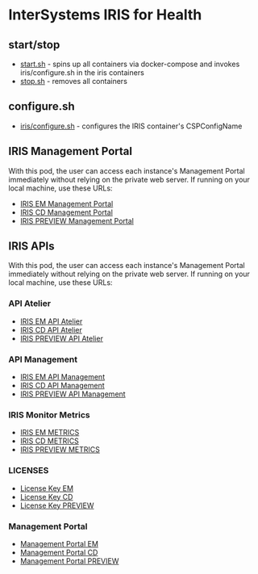# InterSystems IRIS for Health

## start/stop 

* [start.sh](./start.sh) - spins up all containers via docker-compose and 
    invokes iris/configure.sh in the iris containers
* [stop.sh](./stop.sh) - removes all containers

## configure.sh
* [iris/configure.sh](./iris/configure.sh) - configures the IRIS container's CSPConfigName

## IRIS Management Portal

With this pod, the user can access each instance's Management Portal immediately without relying on the private web server. If running on your local machine, use these URLs:
* [IRIS EM Management Portal](http://localhost:8001/csp/sys/UtilHome.csp)
* [IRIS CD Management Portal](http://localhost:8002/csp/sys/UtilHome.csp)
* [IRIS PREVIEW Management Portal](http://localhost:8003/csp/sys/UtilHome.csp)

## IRIS APIs

With this pod, the user can access each instance's Management Portal immediately without relying on the private web server. If running on your local machine, use these URLs:
### API Atelier
* [IRIS EM API Atelier](http://localhost:8001/api/atelier/)
* [IRIS CD API Atelier](http://localhost:8002/api/atelier/)
* [IRIS PREVIEW API Atelier](http://localhost:8003/api/atelier/)
### API Management
* [IRIS EM API Management](http://localhost:8001/api/mgmnt/)
* [IRIS CD API Management](http://localhost:8002/api/mgmnt/)
* [IRIS PREVIEW API Management](http://localhost:8003/api/mgmnt/)
### IRIS Monitor Metrics
* [IRIS EM METRICS](http://localhost:8001/api/monitor/metrics)
* [IRIS CD METRICS](http://localhost:8002/api/monitor/metrics)
* [IRIS PREVIEW METRICS](http://localhost:8003/api/monitor/metrics)
### LICENSES
* [License Key EM](http://localhost:8001/csp/sys/mgr/%25CSP.UI.Portal.License.Key.zen)
* [License Key CD](http://localhost:8002/csp/sys/mgr/%25CSP.UI.Portal.License.Key.zen)
* [License Key PREVIEW](http://localhost:8003/csp/sys/mgr/%25CSP.UI.Portal.License.Key.zen)
### Management Portal
* [Management Portal EM](http://localhost:8001/csp/sys/UtilHome.csp)
* [Management Portal CD](http://localhost:8002/csp/sys/UtilHome.csp)
* [Management Portal PREVIEW](http://localhost:8003/csp/sys/UtilHome.csp)